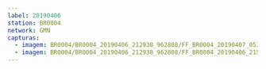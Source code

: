 ```yaml
---
label: 20190406
station: BR0004
network: GMN
capturas:
  - imagem: BR0004/BR0004_20190406_212938_962808/FF_BR0004_20190407_053844_145_0728832.fits_maxpixel.jpg
  - imagem: BR0004/BR0004_20190406_212938_962808/FF_BR0004_20190406_215751_713_0040448.fits_maxpixel.jpg
---
```

